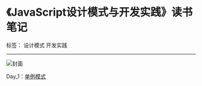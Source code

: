 ﻿# 《JavaScript设计模式与开发实践》读书笔记

标签： 设计模式 开发实践

---

![封面][1]

Day_1：[单例模式][2]


  [1]: https://img3.doubanio.com/lpic/s28065006.jpg
  [2]: https://segmentfault.com/n/1330000004565782